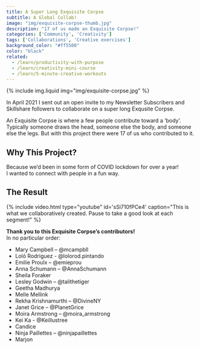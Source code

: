 ```yaml
---
title: A Super Long Exquisite Corpse
subtitle: A Global Collab!
image: "img/exquisite-corpse-thumb.jpg"
description: "17 of us made an Exquisite Corpse!"
categories: ['Community', 'Creativity']
tags: ['Collaborations', 'Creative exercises']
background_color: "#ff5500"
color: "black"
related:
  - /learn/productivity-with-purpose
  - /learn/creativity-mini-course
  - /learn/5-minute-creative-workouts
---
```


{% include img.liquid img="img/exquisite-corpse.jpg" %}

In April 2021 I sent out an open invite to my Newsletter Subscribers and Skillshare followers to collaborate on a super long Exqusite Corpse.

An Exquisite Corpse is where a few people contribute toward a ‘body’. Typically someone draws the head, someone else the body, and someone else the legs. But with this project there were 17 of us who contributed to it.

## Why This Project?
Because we’d been in some form of COVID lockdown for over a year!  
I wanted to connect with people in a fun way.

## The Result
{% include video.html type="youtube" id='sSi710fPCe4' caption="This is what we collaboratively created. Pause to take a good look at each segment!" %}

**Thank you to this Exquisite Corpse’s contributors!**  
In no particular order:

- Mary Campbell – @mcampbll
- Loló Rodriguez - @lolorod.pintando
- Emilie Proulx – @emieprou
- Anna Schumann – @AnnaSchumann
- Sheila Foraker
- Lesley Godwin – @talithetiger
- Geetha Madhurya
- Melle Mellink
- Rekha Krishnamurthi – @DivineNY
- Janet Grice – @PlanetGrice
- Moira Armstrong – @moira_armstrong
- Kei Ka - @Keillustree
- Candice
- Ninja Paillettes – @ninjapaillettes
- Marjon